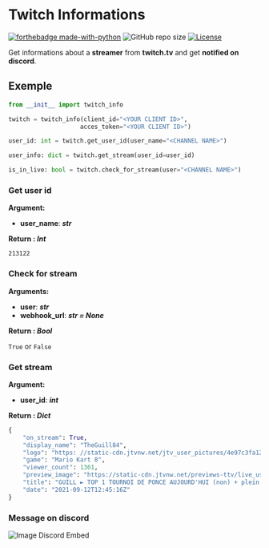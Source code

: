 # Twitch Informations

[![forthebadge made-with-python](http://ForTheBadge.com/images/badges/made-with-python.svg)](https://www.python.org/)
![GitHub repo size](https://img.shields.io/github/repo-size/feytus/twitch-info?style=for-the-badge&logo=appveyor)
[![License](https://img.shields.io/github/license/feytus/twitch-info?style=for-the-badge)](https://github.com/feytus/twitch-info/blob/master/LICENSE)

Get informations about a **streamer** from **twitch.tv** and get **notified on discord**.

## Exemple

```python
from __init__ import twitch_info

twitch = twitch_info(client_id="<YOUR CLIENT ID>", 
                    acces_token="<YOUR CLIENT ID>")

user_id: int = twitch.get_user_id(user_name="<CHANNEL NAME>")

user_info: dict = twitch.get_stream(user_id=user_id)

is_in_live: bool = twitch.check_for_stream(user="<CHANNEL NAME>")
```

### Get user id

**Argument:**

- **user_name**: ***str***

**Return : *Int***

``213122``

### Check for stream

**Arguments:**

- **user**: ***str***
- **webhook_url**: ***str = None***

**Return : *Bool***

``True`` or ``False``

### Get stream

**Argument:**

- **user_id**: ***int***

**Return : *Dict***

```python
{
    "on_stream": True,
    "display_name": "TheGuill84",
    "logo": "https: //static-cdn.jtvnw.net/jtv_user_pictures/4e97c3fa121d46d3-profile_image-300x300.png",
    "game": "Mario Kart 8",
    "viewer_count": 1361,
    "preview_image": "https://static-cdn.jtvnw.net/previews-ttv/live_user_theguill84-640x360.jpg",
    "title": "GUILL ► TOP 1 TOURNOI DE PONCE AUJOURD'HUI (non) + plein d'UHC ! - !planning !subgoal !scenario",
    "date": "2021-09-12T12:45:16Z"
}
```

### Message on discord

![Image Discord Embed](https://i.imgur.com/Kd6Spvj.png)
